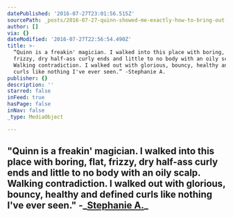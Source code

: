```yaml
---
datePublished: '2016-07-27T23:01:56.515Z'
sourcePath: _posts/2016-07-27-quinn-showed-me-exactly-how-to-bring-out-enhance-and-defi.md
author: []
via: {}
dateModified: '2016-07-27T22:56:54.490Z'
title: >-
  “Quinn is a freakin' magician. I walked into this place with boring, flat,
  frizzy, dry half-ass curly ends and little to no body with an oily scalp.
  Walking contradiction. I walked out with glorious, bouncy, healthy and defined
  curls like nothing I've ever seen.” -Stephanie A.
publisher: {}
description: ''
starred: false
inFeed: true
hasPage: false
inNav: false
_type: MediaObject

---
```

## **"Quinn **is a freakin' magician. I walked into this place with boring, flat, frizzy, dry half-ass curly ends and little to no body with an oily scalp. Walking contradiction. I walked out with glorious, bouncy, healthy and defined curls like nothing I've ever seen." -_**[Stephanie A.][0]**_

[0]: http://www.yelp.com/biz/reveal-hair-studio-santa-rosa-2?hrid=0BtnGOvm1BwguG_RFg6StQ&rh_type=phrase&rh_ident=quinn